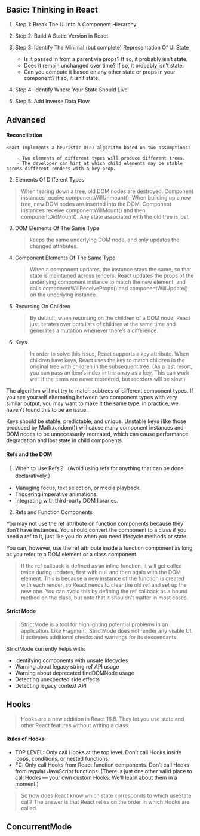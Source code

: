 ## Basic: Thinking in React

1. Step 1: Break The UI Into A Component Hierarchy
2. Step 2: Build A Static Version in React
3. Step 3: Identify The Minimal (but complete) Representation Of UI State

   - Is it passed in from a parent via props? If so, it probably isn’t state.
   - Does it remain unchanged over time? If so, it probably isn’t state.
   - Can you compute it based on any other state or props in your component? If so, it isn’t state.

4. Step 4: Identify Where Your State Should Live
5. Step 5: Add Inverse Data Flow

## Advanced

#### Reconciliation

    React implements a heuristic O(n) algorithm based on two assumptions:

        - Two elements of different types will produce different trees.
        - The developer can hint at which child elements may be stable across different renders with a key prop.

2.  Elements Of Different Types

> When tearing down a tree, old DOM nodes are destroyed. Component instances receive componentWillUnmount(). When building up a new tree, new DOM nodes are inserted into the DOM. Component instances receive componentWillMount() and then componentDidMount(). Any state associated with the old tree is lost.

3. DOM Elements Of The Same Type

   > keeps the same underlying DOM node, and only updates the changed attributes.

4. Component Elements Of The Same Type

   > When a component updates, the instance stays the same, so that state is maintained across renders. React updates the props of the underlying component instance to match the new element, and calls componentWillReceiveProps() and componentWillUpdate() on the underlying instance.

5. Recursing On Children

   > By default, when recursing on the children of a DOM node, React just iterates over both lists of children at the same time and generates a mutation whenever there’s a difference.

6. Keys
   > In order to solve this issue, React supports a key attribute. When children have keys, React uses the key to match children in the original tree with children in the subsequent tree. (As a last resort, you can pass an item’s index in the array as a key. This can work well if the items are never reordered, but reorders will be slow.)

The algorithm will not try to match subtrees of different component types. If you see yourself alternating between two component types with very similar output, you may want to make it the same type. In practice, we haven’t found this to be an issue.

Keys should be stable, predictable, and unique. Unstable keys (like those produced by Math.random()) will cause many component instances and DOM nodes to be unnecessarily recreated, which can cause performance degradation and lost state in child components.

#### Refs and the DOM

1. When to Use Refs？（Avoid using refs for anything that can be done declaratively.）

- Managing focus, text selection, or media playback.
- Triggering imperative animations.
- Integrating with third-party DOM libraries.

2. Refs and Function Components

You may not use the ref attribute on function components because they don’t have instances. You should convert the component to a class if you need a ref to it, just like you do when you need lifecycle methods or state.

You can, however, use the ref attribute inside a function component as long as you refer to a DOM element or a class component.

> If the ref callback is defined as an inline function, it will get called twice during updates, first with null and then again with the DOM element. This is because a new instance of the function is created with each render, so React needs to clear the old ref and set up the new one. You can avoid this by defining the ref callback as a bound method on the class, but note that it shouldn’t matter in most cases.

#### Strict Mode

> StrictMode is a tool for highlighting potential problems in an application. Like Fragment, StrictMode does not render any visible UI. It activates additional checks and warnings for its descendants.

StrictMode currently helps with:

- Identifying components with unsafe lifecycles
- Warning about legacy string ref API usage
- Warning about deprecated findDOMNode usage
- Detecting unexpected side effects
- Detecting legacy context API

## Hooks

> Hooks are a new addition in React 16.8. They let you use state and other React features without writing a class.

#### Rules of Hooks

- TOP LEVEL: Only call Hooks at the top level. Don’t call Hooks inside loops, conditions, or nested functions.
- FC: Only call Hooks from React function components. Don’t call Hooks from regular JavaScript functions. (There is just one other valid place to call Hooks — your own custom Hooks. We’ll learn about them in a moment.)

> So how does React know which state corresponds to which useState call? The answer is that React relies on the order in which Hooks are called.

## ConcurrentMode
